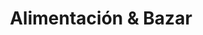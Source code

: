 ---
title: "Alimentación & Bazar"
url: /rivas-vaciamadrid/alimentacion-und-bazar/
shop: comodidad
---
